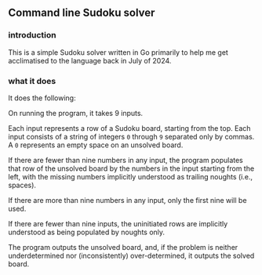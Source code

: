 ## Command line Sudoku solver

### introduction

This is a simple Sudoku solver written in Go 
primarily to help me get acclimatised to the 
language back in July of 2024.

### what it does

It does the following:

On running the program, it takes 9 inputs.

Each input represents a row of a Sudoku board,
starting from the top. Each input consists of 
a string of integers `0` through `9` separated 
only by commas. A `0` represents 
an empty space on an unsolved board.

If there are fewer than nine numbers in any input, 
the program populates that row of the unsolved board by 
the numbers in the input starting from the left, 
with the missing numbers implicitly understood as 
trailing noughts (i.e., spaces).

If there are more than nine numbers in any input, 
only the first nine will be used.

If there are fewer than nine inputs, the uninitiated 
rows are implicitly understood as being populated 
by noughts only.

The program outputs the unsolved board, and, 
if the problem is neither underdetermined nor 
(inconsistently) over-determined, it outputs 
the solved board.
